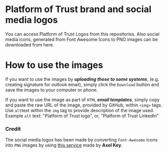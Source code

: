 # Platform of Trust brand and social media logos

You can access Platform of Trust Logos from this repositories.
Also social media icons, generated from Font Awesome Icons to PNG images can be downloaded from here.

# How to use the images

If you want to use the images by _**uploading those to some systems**_, (e.g. creating signature for outlook email), simply click the `Download` button and save the images to your computer or phone.

If you want to use the image as part of `HTML` _**email templates**_, simply copy and paste the raw URL of the image, provided by GitHub, within `<img>` tags. 
Use `alt`text within the `img` tag to provide description of the image used.
Example `alt` text: "Platform of Trust logo", or, "Platform of Trust LinkedIn"


### Credit

The social media logos has been made by converting `Font-Awesome` icons into `PNG` images by using [this service](https://fa2png.app) made by **Axel Key**.
